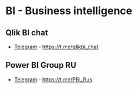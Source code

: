 # BI - Business intelligence

## Qlik BI chat
- [Telegram](https://t.me/qlikbi_chat) - https://t.me/qlikbi_chat

## Power BI Group RU
- [Telegram](https://t.me/PBI_Rus) - https://t.me/PBI_Rus


